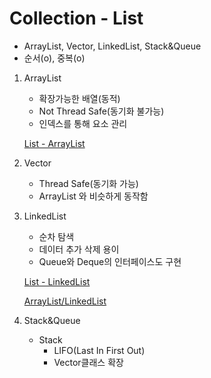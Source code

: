 # Collection - List

- ArrayList, Vector, LinkedList, Stack&Queue
- 순서(o), 중복(o)
1. ArrayList
    - 확장가능한 배열(동적)
    - Not Thread Safe(동기화 불가능)
    - 인덱스를 통해 요소 관리
    
    [List - ArrayList](Collection%20b2b8c/List%20-%20Arr%20015b5.md)
    

1. Vector
    - Thread Safe(동기화 가능)
    - ArrayList 와 비슷하게 동작함
    
2. LinkedList
    - 순차 탐색
    - 데이터 추가 삭제 용이
    - Queue와 Deque의 인터페이스도 구현
    
    [List - LinkedList](Collection%20b2b8c/List%20-%20Lin%2050efb.md)
    
    [ArrayList/LinkedList](Collection%20b2b8c/ArrayList%20%209f9c5.md)
    
3. Stack&Queue
    - Stack
        - LIFO(Last In First Out)
        - Vector클래스 확장